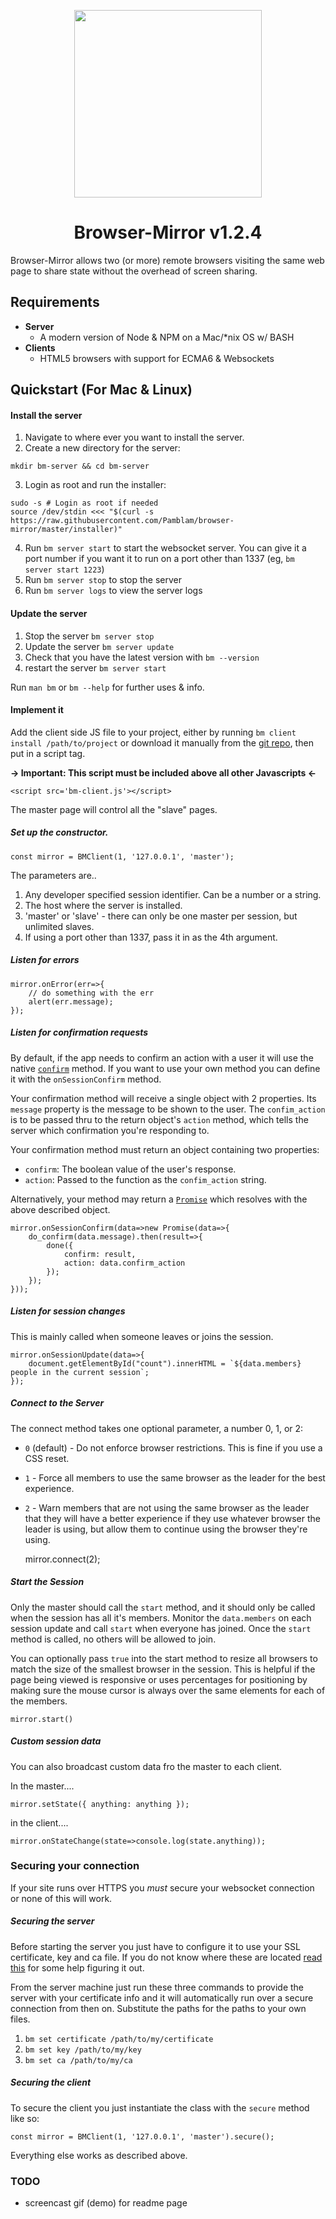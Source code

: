 
<p align="center">
<img src="https://i.imgur.com/R2966La.png" height="300">
<h1 align="center">Browser-Mirror v1.2.4</h1>
</p>

Browser-Mirror allows two (or more) remote browsers visiting the same web page to share state without the overhead of screen sharing.

## Requirements

 - **Server**
    - A modern version of Node & NPM on a Mac/*nix OS w/ BASH
 - **Clients**
    - HTML5 browsers with support for ECMA6 & Websockets 

## Quickstart (For Mac & Linux)

#### Install the server

 1) Navigate to where ever you want to install the server.
 2) Create a new directory for the server:
```
mkdir bm-server && cd bm-server
```
 3) Login as root and run the installer:
```
sudo -s # Login as root if needed
source /dev/stdin <<< "$(curl -s https://raw.githubusercontent.com/Pamblam/browser-mirror/master/installer)"
```
 4) Run `bm server start` to start the websocket server. You can give it a port number if you want it to run on a port other than 1337 (eg, `bm server start 1223`)
 5) Run `bm server stop` to stop the server
 6) Run `bm server logs` to view the server logs
 
#### Update the server

 1) Stop the server `bm server stop`
 2) Update the server `bm server update`
 3) Check that you have the latest version with `bm --version`
 4) restart the server `bm server start`

Run `man bm` or `bm --help` for further uses & info.
 
#### Implement it
  
 Add the client side JS file to your project, either by running `bm client install /path/to/project` or download it manually from the [git repo](https://raw.githubusercontent.com/Pamblam/browser-mirror/master/bm-client.js), then put in a script tag.

**-> Important: This script must be included above all other Javascripts <-**

    <script src='bm-client.js'></script>

The master page will control all the "slave" pages.

##### Set up the constructor.

    const mirror = BMClient(1, '127.0.0.1', 'master'); 

The parameters are..

 1. Any developer specified session identifier. Can be a number or a string.
 2. The host where the server is installed.
 3. 'master' or 'slave' - there can only be one master per session, but unlimited slaves.
 4. If using a port other than 1337, pass it in as the 4th argument.

##### Listen for errors

    mirror.onError(err=>{ 
        // do something with the err
        alert(err.message);
    }); 
    
##### Listen for confirmation requests

By default, if the app needs to confirm an action with a user it will use the native [`confirm`](https://developer.mozilla.org/en-US/docs/Web/API/Window/confirm) method. If you want to use your own method you can define it with the `onSessionConfirm` method.

Your confirmation method will receive a single object with 2 properties. Its `message` property is the message to be shown to the user. The `confim_action` is to be passed thru to the return object's `action` method, which tells the server which confirmation you're responding to.

Your confirmation method must return an object containing two properties:
  - `confirm`: The boolean value of the user's response.
  - `action`: Passed to the function as the `confim_action` string.

Alternatively, your method may return a [`Promise`](https://developer.mozilla.org/en-US/docs/Web/JavaScript/Reference/Global_Objects/Promise) which resolves with the above described object.

    mirror.onSessionConfirm(data=>new Promise(data=>{
        do_confirm(data.message).then(result=>{
            done({
                confirm: result,
                action: data.confirm_action
            });
        });
    }));

##### Listen for session changes

This is mainly called when someone leaves or joins the session.

    mirror.onSessionUpdate(data=>{
        document.getElementById("count").innerHTML = `${data.members} people in the current session`;
    });

##### Connect to the Server

The connect method takes one optional parameter, a number 0, 1, or 2:

 - `0` (default) - Do not enforce browser restrictions. This is fine if you use a CSS reset.
 - `1` - Force all members to use the same browser as the leader for the best experience.
 - `2` - Warn members that are not using the same browser as the leader that they will have a better experience if they use whatever browser the leader is using, but allow them to continue using the browser they're using.

    mirror.connect(2);

##### Start the Session

Only the master should call the `start` method, and it should only be called when the session has all it's members. Monitor the `data.members` on each session update and call `start` when everyone has joined. Once the `start` method is called, no others will be allowed to join.

You can optionally pass `true` into the start method to resize all browsers to match the size of the smallest browser in the session. This is helpful if the page being viewed is responsive or uses percentages for positioning by making sure the mouse cursor is always over the same elements for each of the members.

    mirror.start()

##### Custom session data

You can also broadcast custom data fro the master to each client.

In the master....

    mirror.setState({ anything: anything });

in the client....

    mirror.onStateChange(state=>console.log(state.anything));

### Securing your connection

If your site runs over HTTPS you *must* secure your websocket connection or none of this will work. 

##### Securing the server

Before starting the server you just have to configure it to use your SSL certificate, key and ca file. If you do not know where these are located [read this](https://www.namecheap.com/support/knowledgebase/article.aspx/9834/69/how-can-i-find-the-private-key-for-my-ssl-certificate) for some help figuring it out.

From the server machine just run these three commands to provide the server with your certificate info and it will automatically run over a secure connection from then on. Substitute the paths for the paths to your own files.

 1. `bm set certificate /path/to/my/certificate`
 2. `bm set key /path/to/my/key`
 3. `bm set ca /path/to/my/ca`

##### Securing the client

To secure the client you just instantiate the class with the `secure` method like so:

    const mirror = BMClient(1, '127.0.0.1', 'master').secure();

Everything else works as described above.

### TODO

 - screencast gif (demo) for readme page

